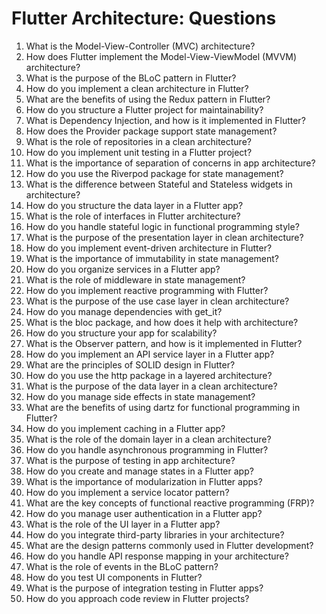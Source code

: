 # Flutter Architecture: Questions

1. What is the Model-View-Controller (MVC) architecture?
2. How does Flutter implement the Model-View-ViewModel (MVVM) architecture?
3. What is the purpose of the BLoC pattern in Flutter?
4. How do you implement a clean architecture in Flutter?
5. What are the benefits of using the Redux pattern in Flutter?
6. How do you structure a Flutter project for maintainability?
7. What is Dependency Injection, and how is it implemented in Flutter?
8. How does the Provider package support state management?
9. What is the role of repositories in a clean architecture?
10. How do you implement unit testing in a Flutter project?
11. What is the importance of separation of concerns in app architecture?
12. How do you use the Riverpod package for state management?
13. What is the difference between Stateful and Stateless widgets in architecture?
14. How do you structure the data layer in a Flutter app?
15. What is the role of interfaces in Flutter architecture?
16. How do you handle stateful logic in functional programming style?
17. What is the purpose of the presentation layer in clean architecture?
18. How do you implement event-driven architecture in Flutter?
19. What is the importance of immutability in state management?
20. How do you organize services in a Flutter app?
21. What is the role of middleware in state management?
22. How do you implement reactive programming with Flutter?
23. What is the purpose of the use case layer in clean architecture?
24. How do you manage dependencies with get_it?
25. What is the bloc package, and how does it help with architecture?
26. How do you structure your app for scalability?
27. What is the Observer pattern, and how is it implemented in Flutter?
28. How do you implement an API service layer in a Flutter app?
29. What are the principles of SOLID design in Flutter?
30. How do you use the http package in a layered architecture?
31. What is the purpose of the data layer in a clean architecture?
32. How do you manage side effects in state management?
33. What are the benefits of using dartz for functional programming in Flutter?
34. How do you implement caching in a Flutter app?
35. What is the role of the domain layer in a clean architecture?
36. How do you handle asynchronous programming in Flutter?
37. What is the purpose of testing in app architecture?
38. How do you create and manage states in a Flutter app?
39. What is the importance of modularization in Flutter apps?
40. How do you implement a service locator pattern?
41. What are the key concepts of functional reactive programming (FRP)?
42. How do you manage user authentication in a Flutter app?
43. What is the role of the UI layer in a Flutter app?
44. How do you integrate third-party libraries in your architecture?
45. What are the design patterns commonly used in Flutter development?
46. How do you handle API response mapping in your architecture?
47. What is the role of events in the BLoC pattern?
48. How do you test UI components in Flutter?
49. What is the purpose of integration testing in Flutter apps?
50. How do you approach code review in Flutter projects?
